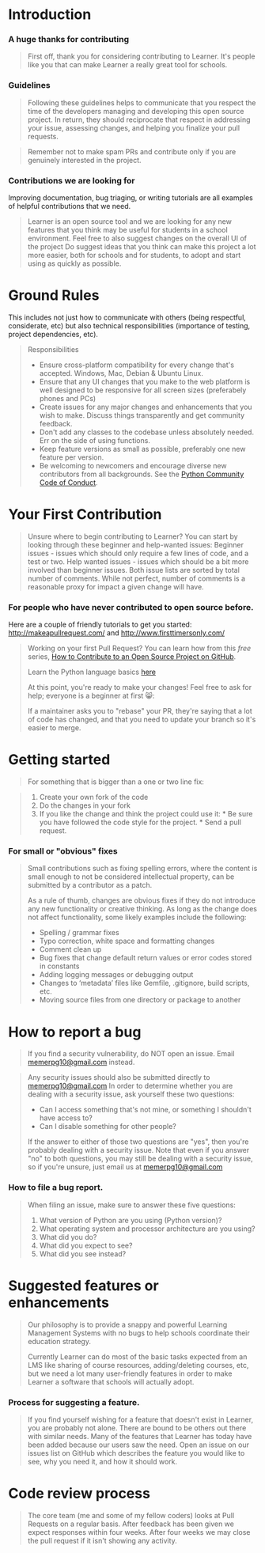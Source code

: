 # Introduction

### A huge thanks for contributing

>First off, thank you for considering contributing to Learner. It's people like you that can make Learner a really great tool for schools.


### Guidelines

>Following these guidelines helps to communicate that you respect the time of the developers managing and developing this open source project. In return, they should reciprocate that respect in addressing your issue, assessing changes, and helping you finalize your pull requests.

>Remember not to make spam PRs and contribute only if you are genuinely interested in the project.


### Contributions we are looking for

Improving documentation, bug triaging, or writing tutorials are all examples of helpful contributions that we need.

>Learner is an open source tool and we are looking for any new features that you think may be useful for students in a school environment.
>Feel free to also suggest changes on the overall UI of the project
>Do suggest ideas that you think can make this project a lot more easier, both for schools and for students, to adopt and start using as quickly as possible.


# Ground Rules
This includes not just how to communicate with others (being respectful, considerate, etc) but also technical responsibilities (importance of testing, project dependencies, etc).

> Responsibilities
> * Ensure cross-platform compatibility for every change that's accepted. Windows, Mac, Debian & Ubuntu Linux.
> * Ensure that any UI changes that you make to the web platform is well designed to be responsive for all screen sizes (preferabely phones and PCs)
> * Create issues for any major changes and enhancements that you wish to make. Discuss things transparently and get community feedback.
> * Don't add any classes to the codebase unless absolutely needed. Err on the side of using functions.
> * Keep feature versions as small as possible, preferably one new feature per version.
> * Be welcoming to newcomers and encourage diverse new contributors from all backgrounds. See the [Python Community Code of Conduct](https://www.python.org/psf/codeofconduct/).


# Your First Contribution

> Unsure where to begin contributing to Learner? You can start by looking through these beginner and help-wanted issues:
> Beginner issues - issues which should only require a few lines of code, and a test or two.
> Help wanted issues - issues which should be a bit more involved than beginner issues.
> Both issue lists are sorted by total number of comments. While not perfect, number of comments is a reasonable proxy for impact a given change will have.

### For people who have never contributed to open source before.
Here are a couple of friendly tutorials to get you started: http://makeapullrequest.com/ and http://www.firsttimersonly.com/

> Working on your first Pull Request? You can learn how from this *free* series, [How to Contribute to an Open Source Project on GitHub](https://egghead.io/series/how-to-contribute-to-an-open-source-project-on-github).
> 
> Learn the Python language basics [here](https://www.python.org/about/gettingstarted/)
> 
>At this point, you're ready to make your changes! Feel free to ask for help; everyone is a beginner at first 😸:
>
>If a maintainer asks you to "rebase" your PR, they're saying that a lot of code has changed, and that you need to update your branch so it's easier to merge.

# Getting started

>For something that is bigger than a one or two line fix:

>1. Create your own fork of the code
>2. Do the changes in your fork
>3. If you like the change and think the project could use it:
    * Be sure you have followed the code style for the project.
    * Send a pull request.
    
    
### For small or "obvious" fixes

> Small contributions such as fixing spelling errors, where the content is small enough to not be considered intellectual property, can be submitted by a contributor as a patch.
>
>As a rule of thumb, changes are obvious fixes if they do not introduce any new functionality or creative thinking. As long as the change does not affect functionality, some likely examples include the following:
>* Spelling / grammar fixes
>* Typo correction, white space and formatting changes
>* Comment clean up
>* Bug fixes that change default return values or error codes stored in constants
>* Adding logging messages or debugging output
>* Changes to ‘metadata’ files like Gemfile, .gitignore, build scripts, etc.
>* Moving source files from one directory or package to another


# How to report a bug

> If you find a security vulnerability, do NOT open an issue. Email memerpg10@gmail.com instead.

> Any security issues should also be submitted directly to memerpg10@gmail.com
> In order to determine whether you are dealing with a security issue, ask yourself these two questions:
> * Can I access something that's not mine, or something I shouldn't have access to?
> * Can I disable something for other people?
>
> If the answer to either of those two questions are "yes", then you're probably dealing with a security issue. Note that even if you answer "no" to both questions, you may still be dealing with a security issue, so if you're unsure, just email us at memerpg10@gmail.com


### How to file a bug report.

> When filing an issue, make sure to answer these five questions:
>
> 1. What version of Python are you using (Python version)?
> 2. What operating system and processor architecture are you using?
> 3. What did you do?
> 4. What did you expect to see?
> 5. What did you see instead?


# Suggested features or enhancements


> Our philosophy is to provide a snappy and powerful Learning Management Systems with no bugs to help schools coordinate their education strategy.
>
> Currently Learner can do most of the basic tasks expected from an LMS like sharing of course resources, adding/deleting courses, etc, but we need a lot many user-friendly features in order to make Learner a software that schools will actually adopt.


### Process for suggesting a feature.

> If you find yourself wishing for a feature that doesn't exist in Learner, you are probably not alone. There are bound to be others out there with similar needs. Many of the features that Learner has today have been added because our users saw the need. Open an issue on our issues list on GitHub which describes the feature you would like to see, why you need it, and how it should work.


# Code review process

> The core team (me and some of my fellow coders) looks at Pull Requests on a regular basis.
> After feedback has been given we expect responses within four weeks. After four weeks we may close the pull request if it isn't showing any activity.
